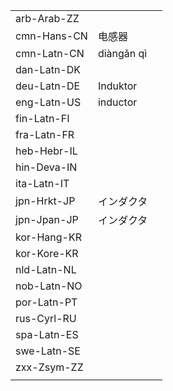 | | | |
|-|-|-|
| arb-Arab-ZZ |  |  |
| cmn-Hans-CN | 电感器 |  |
| cmn-Latn-CN | diàngǎn qì |  |
| dan-Latn-DK |  |  |
| deu-Latn-DE | Induktor |  |
| eng-Latn-US | inductor |  |
| fin-Latn-FI |  |  |
| fra-Latn-FR |  |  |
| heb-Hebr-IL |  |  |
| hin-Deva-IN |  |  |
| ita-Latn-IT |  |  |
| jpn-Hrkt-JP | インダクタ |  |
| jpn-Jpan-JP | インダクタ |  |
| kor-Hang-KR |  |  |
| kor-Kore-KR |  |  |
| nld-Latn-NL |  |  |
| nob-Latn-NO |  |  |
| por-Latn-PT |  |  |
| rus-Cyrl-RU |  |  |
| spa-Latn-ES |  |  |
| swe-Latn-SE |  |  |
| zxx-Zsym-ZZ |  |  |
|  |  |  |

